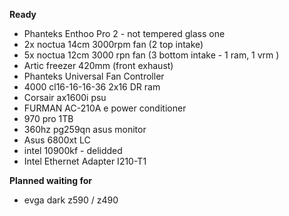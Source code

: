 **Ready**
- Phanteks Enthoo Pro 2 - not tempered glass one
- 2x noctua 14cm 3000rpm fan (2 top intake)
- 5x noctua 12cm 3000 rpn fan (3 bottom intake - 1 ram, 1 vrm )
- Artic freezer 420mm (front exhaust)
- Phanteks Universal Fan Controller
- 4000 cl16-16-16-36 2x16 DR ram
- Corsair ax1600i psu
- FURMAN AC-210A e power conditioner
- 970 pro 1TB
- 360hz pg259qn asus monitor
- Asus 6800xt LC
- intel 10900kf - delidded
- Intel Ethernet Adapter I210-T1

**Planned waiting for**
- evga dark z590 / z490
